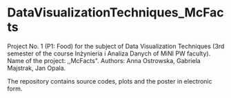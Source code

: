 # DataVisualizationTechniques_McFacts
Project No. 1 (P1: Food) for the subject of Data Visualization Techniques (3rd semester of the course Inżynieria i Analiza Danych of MiNI PW faculty). 
Name of the project: ,,McFacts".
Authors: Anna Ostrowska, Gabriela Majstrak, Jan Opala. 

The repository contains source codes, plots and the poster in electronic form.

